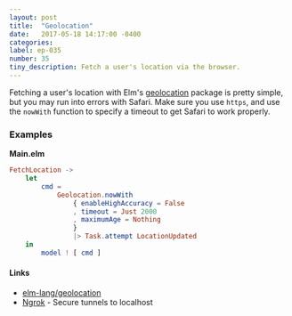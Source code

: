 ```yaml
---
layout: post
title:  "Geolocation"
date:   2017-05-18 14:17:00 -0400
categories:
label: ep-035
number: 35
tiny_description: Fetch a user's location via the browser.
---
```


Fetching a user's location with Elm's [geolocation](http://package.elm-lang.org/packages/elm-lang/geolocation/latest) package is pretty simple, but you may run into errors with Safari. Make sure you use `https`, and use the `nowWith` function to specify a timeout to get Safari to work properly.

### Examples

**Main.elm**

```elm
FetchLocation ->
    let
        cmd =
            Geolocation.nowWith
                { enableHighAccuracy = False
                , timeout = Just 2000
                , maximumAge = Nothing
                }
                |> Task.attempt LocationUpdated
    in
        model ! [ cmd ]
```

#### Links

* [elm-lang/geolocation](http://package.elm-lang.org/packages/elm-lang/geolocation/latest)
* [Ngrok](https://ngrok.com) - Secure tunnels to localhost
